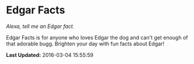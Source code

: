 # Edgar Facts
*Alexa, tell me an Edgar fact.*

Edgar Facts is for anyone who loves Edgar the dog and can't get enough of that adorable bugg. Brighten your day with fun facts about Edgar!

**Last Updated:** 2016-03-04 15:55:59